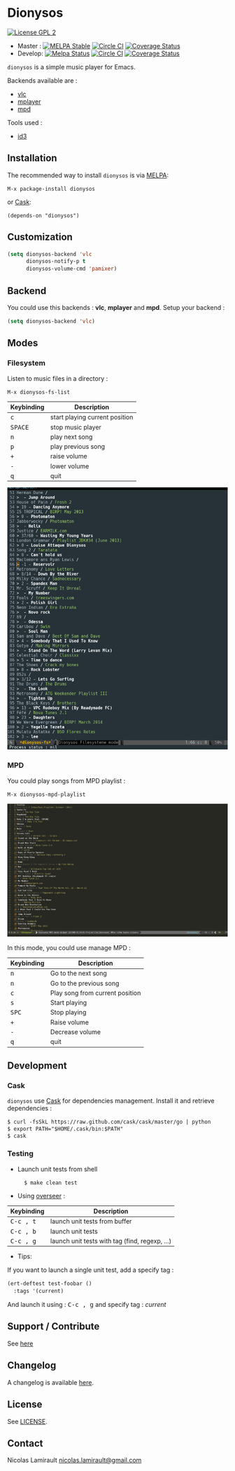 # Dionysos

[![License GPL 2][badge-license]][LICENSE]

* Master : [![MELPA Stable](https://stable.melpa.org/packages/dionysos-badge.svg)](https://stable.melpa.org/#/dionysos) [![Circle CI](https://circleci.com/gh/nlamirault/dionysos/tree/master.svg?style=svg)](https://circleci.com/gh/nlamirault/dionysos/tree/master) [![Coverage Status](https://coveralls.io/repos/nlamirault/dionysos/badge.png?branch=master)](https://coveralls.io/r/nlamirault/dionysos?branch=master)
* Develop: [![Melpa Status](https://melpa.org/packages/dionysos-badge.svg)](https://melpa.org/#/dionysos) [![Circle CI](https://circleci.com/gh/nlamirault/dionysos/tree/develop.svg?style=svg)](https://circleci.com/gh/nlamirault/dionysos/tree/develop) [![Coverage Status](https://coveralls.io/repos/nlamirault/dionysos/badge.png?branch=develop)](https://coveralls.io/r/nlamirault/dionysos?branch=develop)

`dionysos` is a simple music player for Emacs.

Backends available are :
* [vlc][]
* [mplayer][]
* [mpd][]

Tools used :
* [id3][]

## Installation

The recommended way to install ``dionysos`` is via [MELPA][]:

    M-x package-install dionysos

or [Cask][]:

	(depends-on "dionysos")


## Customization

```lisp
(setq dionysos-backend 'vlc
      dionysos-notify-p t
      dionysos-volume-cmd 'pamixer)
```

## Backend

You could use this backends : **vlc**, **mplayer** and **mpd**.
Setup your backend :

```lisp
(setq dionysos-backend 'vlc)
```

## Modes

### Filesystem

Listen to music files in a directory :

    M-x dionysos-fs-list

Keybinding           | Description
---------------------|------------------------------------------------------------
<kbd>c</kbd>         | start playing current position
<kbd>SPACE</kbd>     | stop music player
<kbd>n</kbd>         | play next song
<kbd>p</kbd>         | play previous song
<kbd>+</kbd>         | raise volume
<kbd>-</kbd>         | lower volume
<kbd>q</kbd>         | quit

![Filesystem](var/dionysos-fs-0.6.png)

### MPD

You could play songs from MPD playlist :

    M-x dionysos-mpd-playlist

![MPD](var/dionysos-mpd-0.3.png)

In this mode, you could use manage MPD :

Keybinding           | Description
---------------------|------------------------------------------------------------
<kbd>n</kbd>         | Go to the next song
<kbd>n</kbd>         | Go to the previous song
<kbd>c</kbd>         | Play song from current position
<kbd>s</kbd>         | Start playing
<kbd>SPC</kbd>       | Stop playing
<kbd>+</kbd>         | Raise volume
<kbd>-</kbd>         | Decrease volume
<kbd>q</kbd>         | quit

## Development

### Cask

``dionysos`` use [Cask][] for dependencies management. Install it and retrieve
dependencies :

    $ curl -fsSkL https://raw.github.com/cask/cask/master/go | python
    $ export PATH="$HOME/.cask/bin:$PATH"
    $ cask

### Testing

* Launch unit tests from shell

        $ make clean test

* Using [overseer][] :

Keybinding           | Description
---------------------|------------------------------------------------------------
<kbd>C-c , t</kbd>   | launch unit tests from buffer
<kbd>C-c , b</kbd>   | launch unit tests
<kbd>C-c , g</kbd>   | launch unit tests with tag (find, regexp, ...)

* Tips:

If you want to launch a single unit test, add a specify tag :

```lisp
(ert-deftest test-foobar ()
  :tags '(current)
  ```

And launch it using : <kbd>C-c , g</kbd> and specify tag : *current*


## Support / Contribute

See [here](CONTRIBUTING.md)


## Changelog

A changelog is available [here](ChangeLog.md).


## License

See [LICENSE](LICENSE).


## Contact

Nicolas Lamirault <nicolas.lamirault@gmail.com>



[dionysos]: https://github.com/nlamirault/dionysos
[badge-license]: https://img.shields.io/badge/license-GPL_2-green.svg?style=flat
[LICENSE]: https://github.com/nlamirault/dionysos/blob/master/LICENSE
[Issue tracker]: https://github.com/nlamirault/dionysos/issues

[GNU Emacs]: https://www.gnu.org/software/emacs/
[MELPA]: https://melpa.org
[Cask]: http://cask.github.io/
[Overseer]: https://github.com/tonini/overseer.el

[vlc]: http://www.videolan.org/vlc/
[mplayer]: http://www.mplayerhq.hu/design7/news.html
[mpd]: https://www.musicpd.org/
[id3]: https://github.com/squell/id3]

